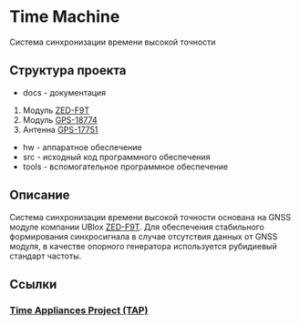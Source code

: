 # Time Machine

Система синхронизации времени высокой точности

## Структура проекта

* docs - документация
1. Модуль [ZED-F9T](https://www.u-blox.com/en/product/zed-f9t-module)
2. Модуль [GPS-18774](https://www.sparkfun.com/products/18774)
3. Антенна [GPS-17751](https://www.sparkfun.com/products/17751)
* hw - аппаратное обеспечение
* src - исходный код программного обеспечения
* tools - вспомогательное программное обеспечение

## Описание

Система синхронизации времени высокой точности основана на GNSS модуле компании UBlox [ZED-F9T](https://www.u-blox.com/en/product/zed-f9t-module).
Для обеспечения стабильного формирования синхросигнала в случае отсутствия данных от GNSS модуля, в качестве опорного генератора используется рубидиевый стандарт частоты.


## Ссылки

### [Time Appliances Project (TAP)](https://www.opencompute.org/projects/time-appliances-project-tap)
